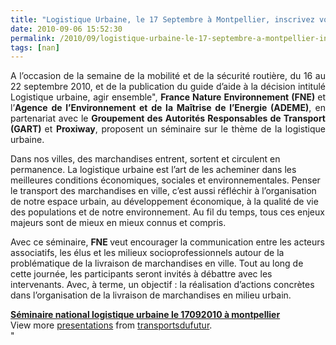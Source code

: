 ```yaml
---
title: "Logistique Urbaine, le 17 Septembre à Montpellier, inscrivez vous !"
date: 2010-09-06 15:52:30
permalink: /2010/09/logistique-urbaine-le-17-septembre-a-montpellier-inscrivez-vous.html
tags: [nan]
---
```


<p style="text-align: justify">A l’occasion de la semaine de la mobilité et de la sécurité routière, du 16 au 22 septembre 2010, et de la publication du guide d’aide à la décision intitulé Logistique urbaine, agir ensemble", <strong>France Nature Environnement (FNE) </strong>et l’<strong>Agence de l’Environnement et de la Maîtrise de l’Energie (ADEME)</strong>, en partenariat avec le <strong>Groupement des Autorités Responsables de Transport (GART) </strong>et <strong>Proxiway</strong>, proposent un séminaire sur le thème de la logistique urbaine.</p> <p style=""text-align: justify"">Dans nos villes, des marchandises entrent, sortent et circulent en permanence. La logistique urbaine est l’art de les acheminer dans les meilleures conditions économiques, sociales et environnementales. Penser le transport des marchandises en ville, c’est aussi réfléchir à l’organisation de notre espace urbain, au développement économique, à la qualité de vie des populations et de notre environnement. Au fil du temps, tous ces enjeux majeurs sont de mieux en mieux connus et compris.</p> <p style=""text-align: justify"">Avec ce séminaire, <strong>FNE </strong>veut encourager la communication entre les acteurs associatifs, les élus et les milieux socioprofessionnels autour de la problématique de la livraison de marchandises en ville. Tout au long de cette journée, les participants seront invités à débattre avec les intervenants. Avec, à terme, un objectif : la réalisation d’actions concrètes dans l’organisation de la livraison de marchandises en milieu urbain.</p> <div id=""__ss_5138706"" style=""width: 425px""><strong style=""margin: 12px 0 4px""><a href=""http://www.slideshare.net/transportsdufutur/sminaire-national-logistique-urbaine-le-17092010-montpellier"" title=""Séminaire national logistique urbaine le 17092010 à montpellier"">Séminaire national logistique urbaine le 17092010 à montpellier</a></strong>        <div style=""padding: 5px 0 12px"">View more <a href=""http://www.slideshare.net/"">presentations</a> from <a href=""http://www.slideshare.net/transportsdufutur"">transportsdufutur</a>.</div> </div>"
